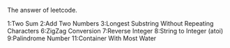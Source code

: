 The answer of leetcode.

1:Two Sum
2:Add Two Numbers
3:Longest Substring Without Repeating Characters
6:ZigZag Conversion
7:Reverse Integer
8:String to Integer (atoi)
9:Palindrome Number
11:Container With Most Water
